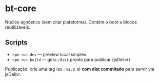 # bt-core

Núcleo agnóstico (sem citar plataforma). Contém o boot e blocos reutilizáveis.

## Scripts
- `npm run dev` — preview local simples
- `npm run build` — gera `/dist` pronto para publicar (jsDelivr)

Publicação: crie uma tag (ex.: `v2.0.0`) **com dist commitado** para servir via jsDelivr.
